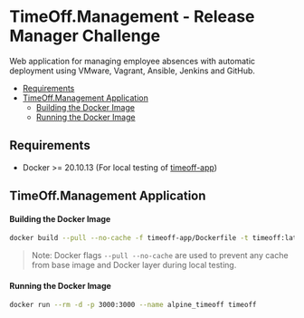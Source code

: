# TimeOff.Management - Release Manager Challenge
Web application for managing employee absences with automatic deployment using VMware, Vagrant, Ansible, Jenkins and GitHub.

- [Requirements](#requirements)
- [TimeOff.Management Application](#timeoffmanagement-application)
    - [Building the Docker Image](#building-the-docker-image)
    - [Running the Docker Image](#running-the-docker-image)

## Requirements
- Docker >= 20.10.13 (For local testing of [timeoff-app](timeoff-app/README.md))

## TimeOff.Management Application
#### Building the Docker Image
```bash
docker build --pull --no-cache -f timeoff-app/Dockerfile -t timeoff:latest timeoff-app/
```
> Note: Docker flags `--pull --no-cache` are used to prevent any cache from base image and Docker layer during local testing.

#### Running the Docker Image
```bash
docker run --rm -d -p 3000:3000 --name alpine_timeoff timeoff
```